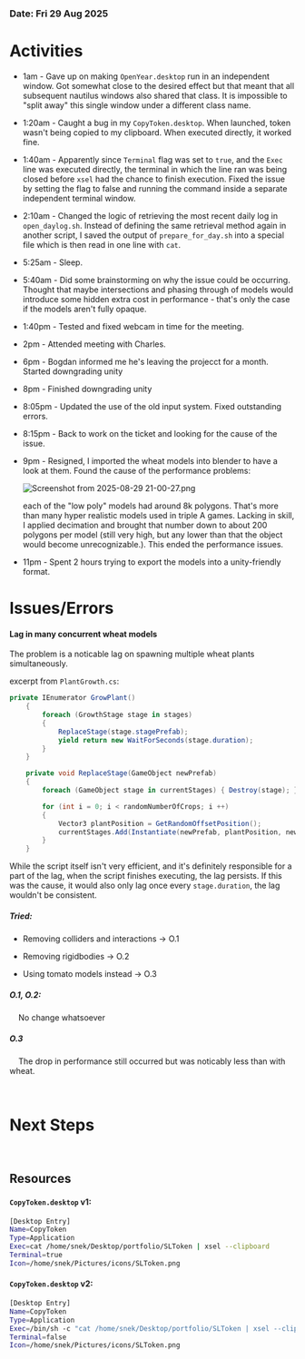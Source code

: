 ### **Date: Fri 29 Aug 2025**<br>

# Activities

* 1am - Gave up on making `OpenYear.desktop` run in an independent window. Got somewhat close to the desired effect but that meant that all subsequent nautilus windows also shared that class. It is impossible to "split away" this single window under a different class name.

* 1:20am - Caught a bug in my `CopyToken.desktop`. When launched, token wasn't being copied to my clipboard. When executed directly, it worked fine.

* 1:40am - Apparently since `Terminal` flag was set to `true`, and the `Exec` line was executed directly, the terminal in which the line ran was being closed before `xsel` had the chance to finish execution. Fixed the issue by setting the flag to false and running the command inside a separate independent terminal window.

* 2:10am - Changed the logic of retrieving the most recent daily log in `open_daylog.sh`. Instead of defining the same retrieval method again in another script, I saved the output of `prepare_for_day.sh` into a special file which is then read in one line with `cat`. 

* 5:25am - Sleep.

* 5:40am - Did some brainstorming on why the issue could be occurring. Thought that maybe intersections and phasing through of models would introduce some hidden extra cost in performance - that's only the case if the models aren't fully opaque.

* 1:40pm - Tested and fixed webcam in time for the meeting.

* 2pm - Attended meeting with Charles.

* 6pm - Bogdan informed me he's leaving the projecct for a month. Started downgrading unity

* 8pm - Finished downgrading unity

* 8:05pm - Updated the use of the old input system. Fixed outstanding errors.

* 8:15pm - Back to work on the ticket and looking for the cause of the issue.

* 9pm - Resigned, I imported the wheat models into blender to have a look at them. Found the cause of the performance problems:
  
  ![Screenshot from 2025-08-29 21-00-27.png](/home/snek/Desktop/portfolio/year-2-1/assets/Screenshot%20from%202025-08-29%2021-00-27.png)
  
  each of the "low poly" models had around 8k polygons. That's more than many hyper realistic models used in triple A games. Lacking in skill, I applied decimation and brought that number down to about 200 polygons per model (still very high, but any lower than that the object would become unrecognizable.). This ended the performance issues.

* 11pm - Spent 2 hours trying to export the models into a unity-friendly format.

# Issues/Errors

#### Lag in many concurrent wheat models

The problem is a noticable lag on spawning multiple wheat plants simultaneously.

excerpt from `PlantGrowth.cs`:

```cs
private IEnumerator GrowPlant()
    {
        foreach (GrowthStage stage in stages)
        {
            ReplaceStage(stage.stagePrefab);
            yield return new WaitForSeconds(stage.duration);
        }
    }

    private void ReplaceStage(GameObject newPrefab)
    {
        foreach (GameObject stage in currentStages) { Destroy(stage); }

        for (int i = 0; i < randomNumberOfCrops; i ++)
        {
            Vector3 plantPosition = GetRandomOffsetPosition();
            currentStages.Add(Instantiate(newPrefab, plantPosition, newPrefab.transform.rotation, transform));
        }
    }
```

While the script itself isn't very efficient, and it's definitely responsible for a part of the lag, when the script finishes executing, the lag persists. If this was the cause, it would also only lag once every `stage.duration`, the lag wouldn't be consistent.

##### Tried:

* Removing colliders and interactions -> O.1

* Removing rigidbodies -> O.2

* Using tomato models instead -> O.3

##### O.1, O.2:

    No change whatsoever

##### O.3

    The drop in performance still occurred but was noticably less than with wheat.

<br>

# Next Steps

<br>

## Resources

#### `CopyToken.desktop` v1:

```bash
[Desktop Entry]
Name=CopyToken
Type=Application
Exec=cat /home/snek/Desktop/portfolio/SLToken | xsel --clipboard
Terminal=true
Icon=/home/snek/Pictures/icons/SLToken.png
```

#### `CopyToken.desktop` v2:

```bash
[Desktop Entry]
Name=CopyToken
Type=Application
Exec=/bin/sh -c "cat /home/snek/Desktop/portfolio/SLToken | xsel --clipboard"
Terminal=false
Icon=/home/snek/Pictures/icons/SLToken.png
```
